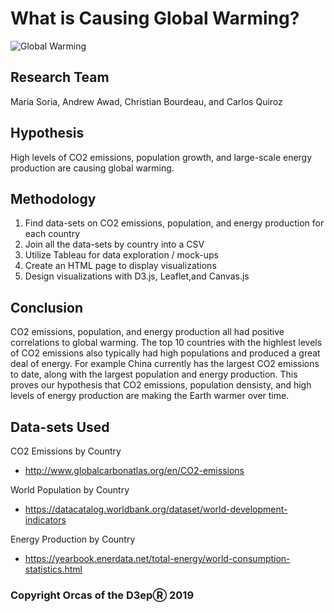 # What is Causing Global Warming?
<img src="https://www.fairobserver.com/wp-content/uploads/2019/07/climate-climate-change-news-global-warming-global-warming-news.jpg" alt="Global Warming" title="Global Warming" />


## Research Team
Maria Soria, Andrew Awad, Christian Bourdeau, and Carlos Quiroz

## Hypothesis
High levels of CO2 emissions, population growth, and large-scale energy production are causing global warming.

## Methodology
1. Find data-sets on CO2 emissions, population, and energy production for each country
2. Join all the data-sets by country into a CSV
3. Utilize Tableau for data exploration / mock-ups
4. Create an HTML page to display visualizations
5. Design visualizations with D3.js, Leaflet,and Canvas.js

## Conclusion
CO2 emissions, population, and energy production all had positive correlations to global warming. The top 10 countries with the highlest levels of CO2 emissions also typically had high populations and produced a great deal of energy. For example China currently has the largest CO2 emissions to date, along with the largest population and energy production. This proves our hypothesis that CO2 emissions, population densisty, and high levels of energy production are making the Earth warmer over time.

## Data-sets Used
CO2 Emissions by Country
- http://www.globalcarbonatlas.org/en/CO2-emissions

World Population by Country
- https://datacatalog.worldbank.org/dataset/world-development-indicators

Energy Production by Country
- https://yearbook.enerdata.net/total-energy/world-consumption-statistics.html

### Copyright Orcas of the D3epⓇ 2019
